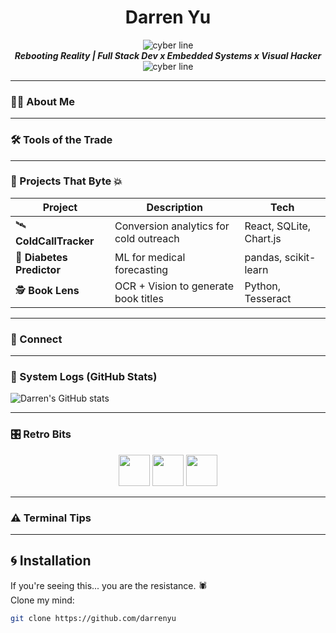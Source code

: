 <!-- ASCII Header -->

<h1 align="center"> Darren Yu </h1>
<p align="center">
  <img src="https://www.glitter-graphics.com/graphics/123456.gif" alt="cyber line" /><br>
  <strong><i>Rebooting Reality | Full Stack Dev x Embedded Systems x Visual Hacker</i></strong><br>
  <img src="https://www.glitter-graphics.com/graphics/123456.gif" alt="cyber line" />
</p>

---

### 👨‍💻 About Me


---

### 🛠️ Tools of the Trade


---

### 📂 Projects That Byte 💥

| Project | Description | Tech |
|--------|-------------|------|
| 🛰️ **ColdCallTracker** | Conversion analytics for cold outreach | React, SQLite, Chart.js |
| 🧪 **Diabetes Predictor** | ML for medical forecasting | pandas, scikit-learn |
| 🕵️ **Book Lens** | OCR + Vision to generate book titles | Python, Tesseract |

---

### 🔗 Connect


---

### 🧬 System Logs (GitHub Stats)

![Darren's GitHub stats](https://github-readme-stats.vercel.app/api?username=darrenyu&show_icons=true&theme=tokyonight)

---

### 🎛️ Retro Bits

<p align="center">
  <img src="https://www.gifs.org/media/geocities/under_construction.gif" height="50"/>
  <img src="https://www.gifs.org/media/geocities/hacker.gif" height="50"/>
  <img src="https://www.gifs.org/media/geocities/cyberpunk_button.gif" height="50"/>
</p>

---

### ⚠️ Terminal Tips


---

## 🌀 Installation
If you're seeing this... you are the resistance. 🕷️  
Clone my mind:  
```bash
git clone https://github.com/darrenyu


